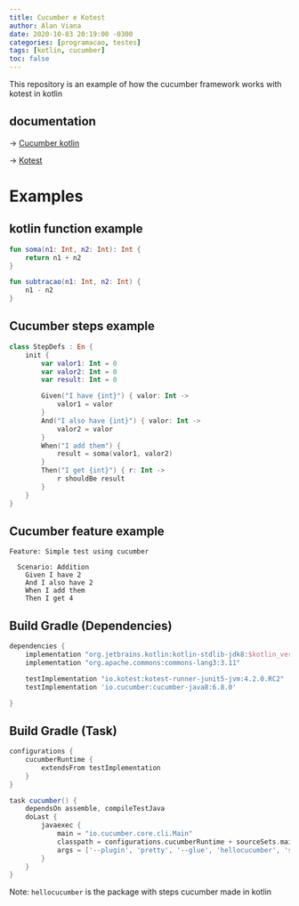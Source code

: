 ```yaml
---
title: Cucumber e Kotest
author: Alan Viana
date: 2020-10-03 20:19:00 -0300
categories: [programacao, testes]
tags: [kotlin, cucumber]
toc: false
---
```

This repository is an example of how the cucumber framework works with kotest in kotlin

## documentation
-> [Cucumber kotlin](https://cucumber.io/docs/guides/10-minute-tutorial/)

-> [Kotest](https://kotest.io/)

# Examples

## kotlin function example
```kotlin
fun soma(n1: Int, n2: Int): Int {
    return n1 + n2
}

fun subtracao(n1: Int, n2: Int) {
    n1 - n2
}
```
## Cucumber steps example

```kotlin
class StepDefs : En {
    init {
        var valor1: Int = 0
        var valor2: Int = 0
        var result: Int = 0

        Given("I have {int}") { valor: Int ->
            valor1 = valor
        }
        And("I also have {int}") { valor: Int ->
            valor2 = valor
        }
        When("I add them") {
            result = soma(valor1, valor2)
        }
        Then("I get {int}") { r: Int ->
            r shouldBe result
        }
    }
}
```

## Cucumber feature example

```gherkin
Feature: Simple test using cucumber

  Scenario: Addition
    Given I have 2
    And I also have 2
    When I add them
    Then I get 4
```

## Build Gradle (Dependencies)

```groovy
dependencies {
    implementation "org.jetbrains.kotlin:kotlin-stdlib-jdk8:$kotlin_version"
    implementation "org.apache.commons:commons-lang3:3.11"

    testImplementation "io.kotest:kotest-runner-junit5-jvm:4.2.0.RC2"
    testImplementation 'io.cucumber:cucumber-java8:6.8.0'

}
```

## Build Gradle (Task)

``` groovy
configurations {
    cucumberRuntime {
        extendsFrom testImplementation
    }
}

task cucumber() {
    dependsOn assemble, compileTestJava
    doLast {
        javaexec {
            main = "io.cucumber.core.cli.Main"
            classpath = configurations.cucumberRuntime + sourceSets.main.output + sourceSets.test.output
            args = ['--plugin', 'pretty', '--glue', 'hellocucumber', 'src/test/resources']
        }
    }
}
```
Note: `hellocucumber` is the package with steps cucumber made in kotlin

